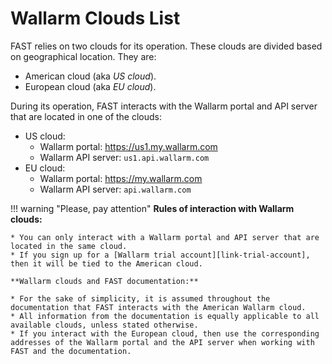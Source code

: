 [link-trial-account]:   https://fast.wallarm.com/signup/

#   Wallarm Clouds List

FAST relies on two clouds for its operation. These clouds are divided based on geographical location. They are:
*   American cloud (aka *US cloud*).
*   European cloud (aka *EU cloud*).

During its operation, FAST interacts with the Wallarm portal and API server that are located in one of the clouds:
*   US cloud:
    *   Wallarm portal: <https://us1.my.wallarm.com>
    *   Wallarm API server: `us1.api.wallarm.com`
*   EU cloud:
    *   Wallarm portal: <https://my.wallarm.com>
    *   Wallarm API server: `api.wallarm.com`

!!! warning "Please, pay attention"
    **Rules of interaction with Wallarm clouds:**
        
    * You can only interact with a Wallarm portal and API server that are located in the same cloud.
    * If you sign up for a [Wallarm trial account][link-trial-account], then it will be tied to the American cloud.
        
    **Wallarm clouds and FAST documentation:**   

    * For the sake of simplicity, it is assumed throughout the documentation that FAST interacts with the American Wallarm cloud.
    * All information from the documentation is equally applicable to all available clouds, unless stated otherwise.   
    * If you interact with the European cloud, then use the corresponding addresses of the Wallarm portal and the API server when working with FAST and the documentation.
